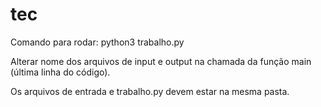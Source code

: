 # tec
Comando para rodar: python3 trabalho.py 

Alterar nome dos arquivos de input e output na chamada da função main (última linha do código). 

Os arquivos de entrada e trabalho.py devem estar na mesma pasta.
